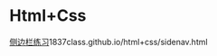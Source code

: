# Html+Css
 [侧边栏练习](1837class.github.io/html+css/sidenav.html)1837class.github.io/html+css/sidenav.html
